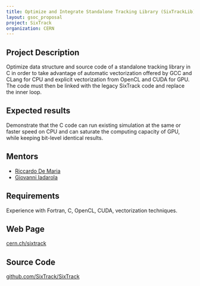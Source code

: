 ```yaml
---
title: Optimize and Integrate Standalone Tracking Library (SixTrackLib)
layout: gsoc_proposal
project: SixTrack
organization: CERN
---
```


## Project Description
Optimize data structure and source code of a standalone tracking library in C
in order to take advantage of automatic vectorization offered by GCC and CLang
for CPU and explicit vectorization from OpenCL and CUDA for GPU. The code must
then be linked with the legacy SixTrack code and replace the inner loop.

## Expected results 
Demonstrate that the C code can run existing simulation at the same or faster
speed on CPU and can saturate the computing capacity of GPU, while keeping
bit-level identical results.

## Mentors

  * [Riccardo De Maria](mailto:Riccardo.De.Maria@cern.ch)
  * [Giovanni Iadarola](mailto:giovanni.iadarola@cern.ch)

## Requirements
Experience with Fortran, C, OpenCL, CUDA, vectorization techniques.

## Web Page
[cern.ch/sixtrack](http://cern/sixtrack)

## Source Code 
[github.com/SixTrack/SixTrack](http://github.com/SixTrack/SixTrack)